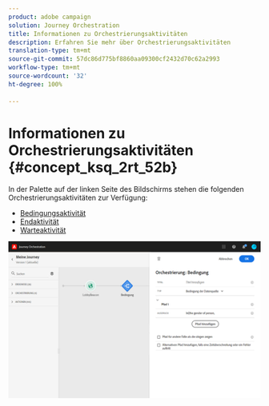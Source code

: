 ```yaml
---
product: adobe campaign
solution: Journey Orchestration
title: Informationen zu Orchestrierungsaktivitäten
description: Erfahren Sie mehr über Orchestrierungsaktivitäten
translation-type: tm+mt
source-git-commit: 57dc86d775bf8860aa09300cf2432d70c62a2993
workflow-type: tm+mt
source-wordcount: '32'
ht-degree: 100%

---
```



# Informationen zu Orchestrierungsaktivitäten {#concept_ksq_2rt_52b}

In der Palette auf der linken Seite des Bildschirms stehen die folgenden Orchestrierungsaktivitäten zur Verfügung:

* [Bedingungsaktivität](../building-journeys/condition-activity.md)
* [Endaktivität](../building-journeys/end-activity.md)
* [Warteaktivität](../building-journeys/wait-activity.md)

![](../assets/journey49.png)
